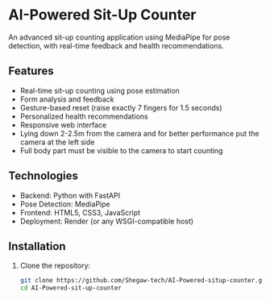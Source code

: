 # AI-Powered Sit-Up Counter

An advanced sit-up counting application using MediaPipe for pose detection, with real-time feedback and health recommendations.

## Features

- Real-time sit-up counting using pose estimation
- Form analysis and feedback
- Gesture-based reset (raise exactly 7 fingers for 1.5 seconds)
- Personalized health recommendations
- Responsive web interface
- Lying down 2-2.5m from the camera and for better performance put the camera at the left side
- Full body part must be visible to the camera to start counting

## Technologies

- Backend: Python with FastAPI
- Pose Detection: MediaPipe
- Frontend: HTML5, CSS3, JavaScript
- Deployment: Render (or any WSGI-compatible host)

## Installation

1. Clone the repository:
   ```bash
   git clone https://github.com/Shegaw-tech/AI-Powered-situp-counter.git
   cd AI-Powered-sit-up-counter
